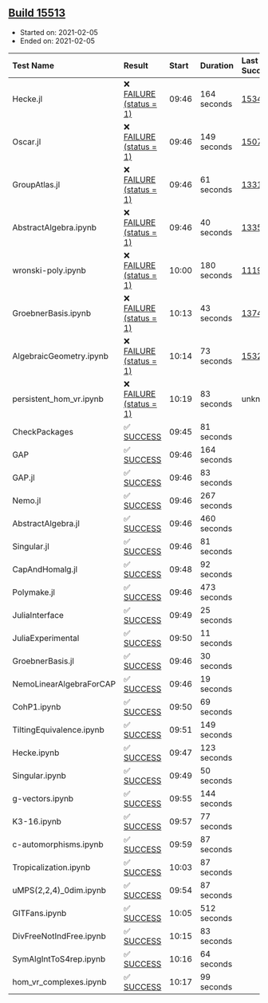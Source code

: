 ## [Build 15513](https://oscarci.mathematik.uni-kl.de/job/oscar/15513/)

* Started on: 2021-02-05
* Ended on: 2021-02-05

| Test Name    | Result | Start | Duration | Last Success | First Failure |
|:-------------|:-------|:------|:---------|:-------------|:--------------|
| Hecke.jl | ❌ [FAILURE (status = 1)](https://oscarci.mathematik.uni-kl.de/job/oscar/15513/artifact/logs/build-15513/Hecke.jl.log) | 09:46 | 164 seconds | [15344](https://oscarci.mathematik.uni-kl.de/job/oscar/15344/) | [15348](https://oscarci.mathematik.uni-kl.de/job/oscar/15348/) |
| Oscar.jl | ❌ [FAILURE (status = 1)](https://oscarci.mathematik.uni-kl.de/job/oscar/15513/artifact/logs/build-15513/Oscar.jl.log) | 09:46 | 149 seconds | [15079](https://oscarci.mathematik.uni-kl.de/job/oscar/15079/) | [15080](https://oscarci.mathematik.uni-kl.de/job/oscar/15080/) |
| GroupAtlas.jl | ❌ [FAILURE (status = 1)](https://oscarci.mathematik.uni-kl.de/job/oscar/15513/artifact/logs/build-15513/GroupAtlas.jl.log) | 09:46 | 61 seconds | [13311](https://oscarci.mathematik.uni-kl.de/job/oscar/13311/) | [13312](https://oscarci.mathematik.uni-kl.de/job/oscar/13312/) |
| AbstractAlgebra.ipynb | ❌ [FAILURE (status = 1)](https://oscarci.mathematik.uni-kl.de/job/oscar/15513/artifact/logs/build-15513/AbstractAlgebra.ipynb.log) | 09:46 | 40 seconds | [13355](https://oscarci.mathematik.uni-kl.de/job/oscar/13355/) | [13356](https://oscarci.mathematik.uni-kl.de/job/oscar/13356/) |
| wronski-poly.ipynb | ❌ [FAILURE (status = 1)](https://oscarci.mathematik.uni-kl.de/job/oscar/15513/artifact/logs/build-15513/wronski-poly.ipynb.log) | 10:00 | 180 seconds | [11192](https://oscarci.mathematik.uni-kl.de/job/oscar/11192/) | [11193](https://oscarci.mathematik.uni-kl.de/job/oscar/11193/) |
| GroebnerBasis.ipynb | ❌ [FAILURE (status = 1)](https://oscarci.mathematik.uni-kl.de/job/oscar/15513/artifact/logs/build-15513/GroebnerBasis.ipynb.log) | 10:13 | 43 seconds | [13748](https://oscarci.mathematik.uni-kl.de/job/oscar/13748/) | [13749](https://oscarci.mathematik.uni-kl.de/job/oscar/13749/) |
| AlgebraicGeometry.ipynb | ❌ [FAILURE (status = 1)](https://oscarci.mathematik.uni-kl.de/job/oscar/15513/artifact/logs/build-15513/AlgebraicGeometry.ipynb.log) | 10:14 | 73 seconds | [15322](https://oscarci.mathematik.uni-kl.de/job/oscar/15322/) | [15323](https://oscarci.mathematik.uni-kl.de/job/oscar/15323/) |
| persistent_hom_vr.ipynb | ❌ [FAILURE (status = 1)](https://oscarci.mathematik.uni-kl.de/job/oscar/15513/artifact/logs/build-15513/persistent_hom_vr.ipynb.log) | 10:19 | 83 seconds | unknown | unknown |
| CheckPackages | ✅ [SUCCESS](https://oscarci.mathematik.uni-kl.de/job/oscar/15513/artifact/logs/build-15513/CheckPackages.log) | 09:45 | 81 seconds |  |  |
| GAP | ✅ [SUCCESS](https://oscarci.mathematik.uni-kl.de/job/oscar/15513/artifact/logs/build-15513/GAP.log) | 09:46 | 164 seconds |  |  |
| GAP.jl | ✅ [SUCCESS](https://oscarci.mathematik.uni-kl.de/job/oscar/15513/artifact/logs/build-15513/GAP.jl.log) | 09:46 | 83 seconds |  |  |
| Nemo.jl | ✅ [SUCCESS](https://oscarci.mathematik.uni-kl.de/job/oscar/15513/artifact/logs/build-15513/Nemo.jl.log) | 09:46 | 267 seconds |  |  |
| AbstractAlgebra.jl | ✅ [SUCCESS](https://oscarci.mathematik.uni-kl.de/job/oscar/15513/artifact/logs/build-15513/AbstractAlgebra.jl.log) | 09:46 | 460 seconds |  |  |
| Singular.jl | ✅ [SUCCESS](https://oscarci.mathematik.uni-kl.de/job/oscar/15513/artifact/logs/build-15513/Singular.jl.log) | 09:46 | 81 seconds |  |  |
| CapAndHomalg.jl | ✅ [SUCCESS](https://oscarci.mathematik.uni-kl.de/job/oscar/15513/artifact/logs/build-15513/CapAndHomalg.jl.log) | 09:48 | 92 seconds |  |  |
| Polymake.jl | ✅ [SUCCESS](https://oscarci.mathematik.uni-kl.de/job/oscar/15513/artifact/logs/build-15513/Polymake.jl.log) | 09:46 | 473 seconds |  |  |
| JuliaInterface | ✅ [SUCCESS](https://oscarci.mathematik.uni-kl.de/job/oscar/15513/artifact/logs/build-15513/JuliaInterface.log) | 09:49 | 25 seconds |  |  |
| JuliaExperimental | ✅ [SUCCESS](https://oscarci.mathematik.uni-kl.de/job/oscar/15513/artifact/logs/build-15513/JuliaExperimental.log) | 09:50 | 11 seconds |  |  |
| GroebnerBasis.jl | ✅ [SUCCESS](https://oscarci.mathematik.uni-kl.de/job/oscar/15513/artifact/logs/build-15513/GroebnerBasis.jl.log) | 09:46 | 30 seconds |  |  |
| NemoLinearAlgebraForCAP | ✅ [SUCCESS](https://oscarci.mathematik.uni-kl.de/job/oscar/15513/artifact/logs/build-15513/NemoLinearAlgebraForCAP.log) | 09:46 | 19 seconds |  |  |
| CohP1.ipynb | ✅ [SUCCESS](https://oscarci.mathematik.uni-kl.de/job/oscar/15513/artifact/logs/build-15513/CohP1.ipynb.log) | 09:50 | 69 seconds |  |  |
| TiltingEquivalence.ipynb | ✅ [SUCCESS](https://oscarci.mathematik.uni-kl.de/job/oscar/15513/artifact/logs/build-15513/TiltingEquivalence.ipynb.log) | 09:51 | 149 seconds |  |  |
| Hecke.ipynb | ✅ [SUCCESS](https://oscarci.mathematik.uni-kl.de/job/oscar/15513/artifact/logs/build-15513/Hecke.ipynb.log) | 09:47 | 123 seconds |  |  |
| Singular.ipynb | ✅ [SUCCESS](https://oscarci.mathematik.uni-kl.de/job/oscar/15513/artifact/logs/build-15513/Singular.ipynb.log) | 09:49 | 50 seconds |  |  |
| g-vectors.ipynb | ✅ [SUCCESS](https://oscarci.mathematik.uni-kl.de/job/oscar/15513/artifact/logs/build-15513/g-vectors.ipynb.log) | 09:55 | 144 seconds |  |  |
| K3-16.ipynb | ✅ [SUCCESS](https://oscarci.mathematik.uni-kl.de/job/oscar/15513/artifact/logs/build-15513/K3-16.ipynb.log) | 09:57 | 77 seconds |  |  |
| c-automorphisms.ipynb | ✅ [SUCCESS](https://oscarci.mathematik.uni-kl.de/job/oscar/15513/artifact/logs/build-15513/c-automorphisms.ipynb.log) | 09:59 | 87 seconds |  |  |
| Tropicalization.ipynb | ✅ [SUCCESS](https://oscarci.mathematik.uni-kl.de/job/oscar/15513/artifact/logs/build-15513/Tropicalization.ipynb.log) | 10:03 | 87 seconds |  |  |
| uMPS(2,2,4)_0dim.ipynb | ✅ [SUCCESS](https://oscarci.mathematik.uni-kl.de/job/oscar/15513/artifact/logs/build-15513/uMPS-2-2-4-_0dim.ipynb.log) | 09:54 | 87 seconds |  |  |
| GITFans.ipynb | ✅ [SUCCESS](https://oscarci.mathematik.uni-kl.de/job/oscar/15513/artifact/logs/build-15513/GITFans.ipynb.log) | 10:05 | 512 seconds |  |  |
| DivFreeNotIndFree.ipynb | ✅ [SUCCESS](https://oscarci.mathematik.uni-kl.de/job/oscar/15513/artifact/logs/build-15513/DivFreeNotIndFree.ipynb.log) | 10:15 | 83 seconds |  |  |
| SymAlgIntToS4rep.ipynb | ✅ [SUCCESS](https://oscarci.mathematik.uni-kl.de/job/oscar/15513/artifact/logs/build-15513/SymAlgIntToS4rep.ipynb.log) | 10:16 | 64 seconds |  |  |
| hom_vr_complexes.ipynb | ✅ [SUCCESS](https://oscarci.mathematik.uni-kl.de/job/oscar/15513/artifact/logs/build-15513/hom_vr_complexes.ipynb.log) | 10:17 | 99 seconds |  |  |
